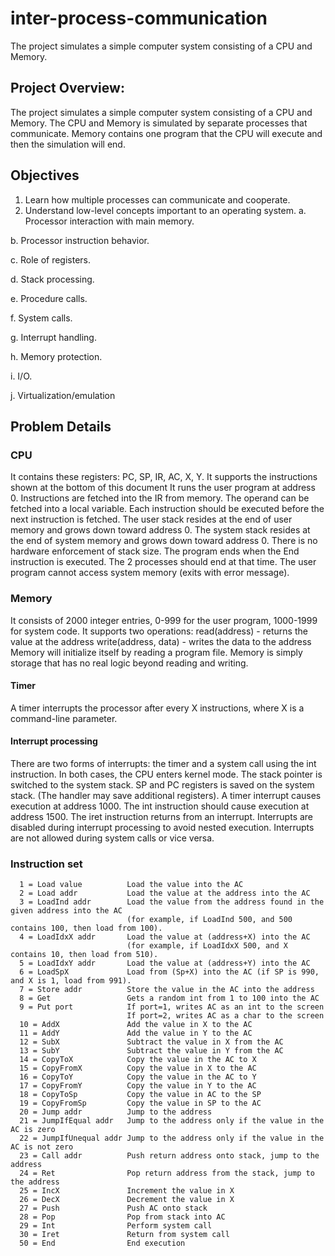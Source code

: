 # inter-process-communication
The project simulates a simple computer system consisting of a CPU and Memory.

## Project Overview:

The project simulates a simple computer system consisting of a CPU and Memory.
The CPU and Memory is simulated by separate processes that communicate.
Memory contains one program that the CPU will execute and then the simulation will end.

## Objectives

1)	Learn how multiple processes can communicate and cooperate.
2)	Understand low-level concepts important to an operating system. 
a.	Processor interaction with main memory.

b.	Processor instruction behavior.

c.	Role of registers.

d.	Stack processing.

e.	Procedure calls.	

f.	System calls.

g.	Interrupt handling.

h.	Memory protection.

i.	I/O.

j.	Virtualization/emulation

## Problem Details

### CPU
   It contains these registers:  PC, SP, IR, AC, X, Y.
   It supports the instructions shown at the bottom of this document
   It runs the user program at address 0.
   Instructions are fetched into the IR from memory.  The operand can be fetched into a local variable.
   Each instruction should be executed before the next instruction is fetched.
   The user stack resides at the end of user memory and grows down toward address 0.
   The system stack resides at the end of system memory and grows down toward address 0.
   There is no hardware enforcement of stack size.
   The program ends when the End instruction is executed.  The 2 processes should end at that time.
   The user program cannot access system memory (exits with error message).
   
### Memory
   It consists of 2000 integer entries, 0-999 for the user program, 1000-1999 for system code.
   It supports two operations:
       read(address) -  returns the value at the address
       write(address, data) - writes the data to the address
   Memory will initialize itself by reading a program file.
   Memory is simply storage that has no real logic beyond reading and writing.
 
   #### Timer
   A timer interrupts the processor after every X instructions, where X is a command-line parameter.

   #### Interrupt processing
  There are two forms of interrupts:  the timer and a system call using the int instruction.
  In both cases, the CPU enters kernel mode.
  The stack pointer is switched to the system stack.
  SP and PC registers is saved on the system stack.  (The handler may save additional registers). 
  A timer interrupt causes execution at address 1000.
  The int instruction should cause execution at address 1500.
  The iret instruction returns from an interrupt.
  Interrupts are disabled during interrupt processing to avoid nested execution.
  Interrupts are not allowed during system calls or vice versa.

### Instruction set
   
      1 = Load value          Load the value into the AC
      2 = Load addr           Load the value at the address into the AC
      3 = LoadInd addr        Load the value from the address found in the given address into the AC
                              (for example, if LoadInd 500, and 500 contains 100, then load from 100).
      4 = LoadIdxX addr       Load the value at (address+X) into the AC
                              (for example, if LoadIdxX 500, and X contains 10, then load from 510).
      5 = LoadIdxY addr       Load the value at (address+Y) into the AC
      6 = LoadSpX             Load from (Sp+X) into the AC (if SP is 990, and X is 1, load from 991).
      7 = Store addr          Store the value in the AC into the address
      8 = Get                 Gets a random int from 1 to 100 into the AC
      9 = Put port            If port=1, writes AC as an int to the screen
                              If port=2, writes AC as a char to the screen
      10 = AddX               Add the value in X to the AC
      11 = AddY               Add the value in Y to the AC
      12 = SubX               Subtract the value in X from the AC
      13 = SubY               Subtract the value in Y from the AC
      14 = CopyToX            Copy the value in the AC to X
      15 = CopyFromX          Copy the value in X to the AC
      16 = CopyToY            Copy the value in the AC to Y
      17 = CopyFromY          Copy the value in Y to the AC
      18 = CopyToSp           Copy the value in AC to the SP
      19 = CopyFromSp         Copy the value in SP to the AC 
      20 = Jump addr          Jump to the address
      21 = JumpIfEqual addr   Jump to the address only if the value in the AC is zero
      22 = JumpIfUnequal addr Jump to the address only if the value in the AC is not zero
      23 = Call addr          Push return address onto stack, jump to the address
      24 = Ret                Pop return address from the stack, jump to the address
      25 = IncX               Increment the value in X
      26 = DecX               Decrement the value in X
      27 = Push               Push AC onto stack
      28 = Pop                Pop from stack into AC
      29 = Int                Perform system call
      30 = Iret               Return from system call
      50 = End                End execution

  
